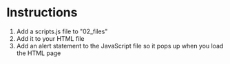 # Instructions

1. Add a scripts.js file to "02_files"
2. Add it to your HTML file
3. Add an alert statement to the JavaScript file so it pops up when you load the HTML page
